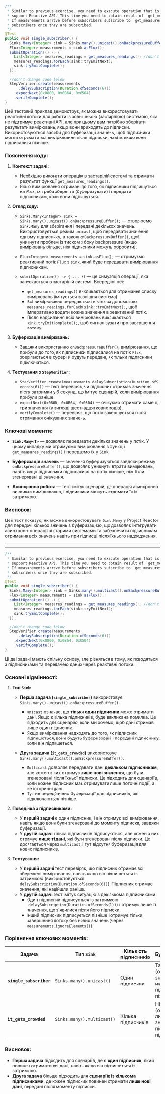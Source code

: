 ```java
/**
 * Similar to previous exercise, you need to execute operation that is submitted to legacy system which does not
 * support Reactive API. This time you need to obtain result of `get_measures_reading()` and emit it to subscriber.
 * If measurements arrive before subscribers subscribe to `get_measures_readings()`, buffer them and emit them to
 * subscribers once they are subscribed.
 */
@Test
public void single_subscriber() {
  Sinks.Many<Integer> sink = Sinks.many().unicast().onBackpressureBuffer();
  Flux<Integer> measurements = sink.asFlux();
  submitOperation(() -> {
    List<Integer> measures_readings = get_measures_readings(); //don't change this line
    measures_readings.forEach(sink::tryEmitNext);
    sink.tryEmitComplete();
  });

  //don't change code below
  StepVerifier.create(measurements
      .delaySubscription(Duration.ofSeconds(6)))
    .expectNext(0x0800, 0x0B64, 0x0504)
    .verifyComplete();
}
```
Цей тестовий приклад демонструє, як можна використовувати реактивні потоки для роботи із зовнішньою (застарілою) системою, яка не підтримує реактивні API, але при цьому вам потрібно зберігати результати вимірювань, якщо вони приходять до підписки. Використовуються засоби для буферизації значень, щоб підписники могли отримати всі вимірювання після підписки, навіть якщо вони підписалися пізніше.

### Пояснення коду:

1. **Контекст задачі:**
    - Необхідно виконати операцію в застарілій системі та отримати результат функції `get_measures_readings()`.
    - Якщо вимірювання отримані до того, як підписники підпишуться на `Flux`, їх треба зберегти (буферизувати) і передати підписникам, коли вони підпишуться.

2. **Огляд коду:**

    - `Sinks.Many<Integer> sink = Sinks.many().unicast().onBackpressureBuffer();` — створюємо `Sink.Many` для зберігання і передачі декількох значень. Використовується режим `unicast`, щоб передавати значення одному підписнику, а також `onBackpressureBuffer()`, щоб уникнути проблем із тиском з боку backpressure (якщо вимірювань більше, ніж підписники можуть обробити).

    - `Flux<Integer> measurements = sink.asFlux();` — отримуємо реактивний потік `Flux` з `sink`, який буде передавати вимірювання підписникам.

    - `submitOperation(() -> { ... })` — це симуляція операції, яка запускається в застарілій системі. Всередині неї:
        - `get_measures_readings()` викликається для отримання списку вимірювань (імітується зовнішня система).
        - Всі вимірювання передаються в `sink` за допомогою `measures_readings.forEach(sink::tryEmitNext);`, щоб імперативно додати кожне значення в реактивний потік.
        - Після надсилання всіх вимірювань викликається `sink.tryEmitComplete();`, щоб сигналізувати про завершення потоку.

3. **Буферизація вимірювань:**
    - Завдяки використанню `onBackpressureBuffer()`, вимірювання, що прибули до того, як підписники підписалися на потік `Flux`, зберігаються в буфері й будуть передані, як тільки підписники підключаться.

4. **Тестування з `StepVerifier`:**
    - `StepVerifier.create(measurements.delaySubscription(Duration.ofSeconds(6)))` — тест перевіряє, чи підписник отримає значення після затримки у 6 секунд, що імітує сценарій, коли вимірювання прибули раніше.
    - `expectNext(0x0800, 0x0B64, 0x0504)` — очікуємо отримати саме ці три значення (у вигляді шестнадцяткових кодів).
    - `verifyComplete()` — перевіряє, що потік завершується після отримання очікуваних значень.

### Ключові моменти:

- **`Sink.Many<T>`** — дозволяє передавати декілька значень у потік. У цьому випадку ми отримуємо вимірювання з функції `get_measures_readings()` і передаємо їх у `Sink`.

- **Буферизація значень** — значення буферизуються завдяки режиму `onBackpressureBuffer()`, що дозволяє уникнути втрати вимірювань, навіть якщо підписники підписалися на потік пізніше, ніж були згенеровані ці значення.

- **Асинхронна робота** — тест імітує сценарій, де операція асинхронно викликає вимірювання, і підписники можуть отримати їх із затримкою.

### Висновок:
Цей тест показує, як можна використовувати `Sink.Many` у Project Reactor для передачі кількох значень з буферизацією, що дозволяє інтегрувати асинхронні операції зі старими системами та забезпечити підписникам отримання всіх значень навіть при підписці після їхнього надходження.

***
***
```java
/**
 * Similar to previous exercise, you need to execute operation that is submitted to legacy system which does not
 * support Reactive API. This time you need to obtain result of `get_measures_reading()` and emit it to subscriber.
 * If measurements arrive before subscribers subscribe to `get_measures_readings()`, buffer them and emit them to
 * subscribers once they are subscribed.
 */
@Test
public void single_subscriber() {
  Sinks.Many<Integer> sink = Sinks.many().multicast().onBackpressureBuffer();
  Flux<Integer> measurements = sink.asFlux();
  submitOperation(() -> {
    List<Integer> measures_readings = get_measures_readings(); //don't change this line
    measures_readings.forEach(sink::tryEmitNext);
    sink.tryEmitComplete();
  });

  //don't change code below
  StepVerifier.create(measurements
      .delaySubscription(Duration.ofSeconds(6)))
    .expectNext(0x0800, 0x0B64, 0x0504)
    .verifyComplete();
}
```
Ці дві задачі мають спільну основу, але різняться в тому, як поводяться з підписниками та передачею даних через реактивні потоки.

### Основні відмінності:

1. **Тип `Sink`:**
   - **Перша задача (`single_subscriber`)** використовує `Sinks.many().unicast().onBackpressureBuffer()`.
      - `Unicast` означає, що **тільки один підписник** може отримати дані. Якщо є кілька підписників, буде викликана помилка. Це підходить для сценарію, коли ми хочемо, щоб дані отримав лише один підписник.
      - Якщо вимірювання надходять до того, як підписник підпишеться, вони будуть буферизовані і передані підписнику, коли він підпишеться.

   - **Друга задача (`it_gets_crowded`)** використовує `Sinks.many().multicast().onBackpressureBuffer()`.
      - `Multicast` дозволяє передавати дані **декільком підписникам**, але кожен з них отримує **лише нові значення**, що були згенеровані після їхньої підписки. Це підходить для сценаріїв, коли кожен підписник має отримувати лише поточні події, а не історичні дані.
      - Тут не передбачено буферизації для підписників, які підключаються пізніше.

2. **Поведінка з підписниками:**
   - У **першій задачі** є один підписник, і він отримує всі вимірювання, навіть якщо вони були згенеровані до моменту підписки, завдяки буферизації.
   - У **другій задачі** кілька підписників підписуються, але кожен з них отримує **лише ті дані**, які були згенеровані після підписки. Це досягається через `multicast`, і тут відсутня буферизація для нових підписників.

3. **Тестування:**
   - У **першій задачі** тест перевіряє, що підписник отримає всі збережені вимірювання, навіть якщо він підпишеться із затримкою (використовується `delaySubscription(Duration.ofSeconds(6))`). Підписник отримає значення, які надійшли раніше.
   - У **другій задачі** тест імітує ситуацію з декількома підписниками:
      - Один підписник підписується із затримкою (`delaySubscription(Duration.ofSeconds(1))`) і отримує лише ті значення, що з'явилися після його підписки.
      - Інший підписник підписується пізніше і отримує тільки завершення потоку без нових значень (через `measurements.ignoreElements()`).

### Порівняння ключових моментів:

| Задача                          | Тип `Sink`           | Кількість підписників | Буферизація |
|----------------------------------|----------------------|-----------------------|-------------|
| **`single_subscriber`**          | `Sinks.many().unicast()` | Один підписник        | Так (отримає всі значення, навіть якщо підписався пізніше) |
| **`it_gets_crowded`**            | `Sinks.many().multicast()` | Кілька підписників    | Ні (отримують лише нові значення після підписки) |

### Висновок:
- **Перша задача** підходить для сценаріїв, де є **один підписник**, який повинен отримати всі дані, навіть якщо він підпишеться із затримкою.
- **Друга задача** більше підходить для **сценаріїв із кількома підписниками**, де кожен підписник повинен отримати **лише нові дані**, передані після моменту підписки.